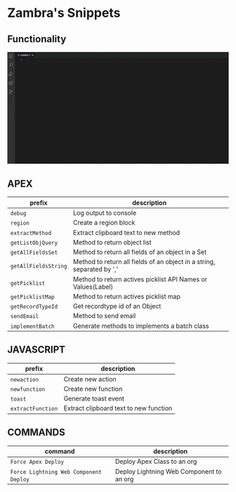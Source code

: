 # Zambra's Snippets

## Functionality

![snippets](./img/use.gif)


## APEX

| prefix               | description                                                            |
|----------------------|------------------------------------------------------------------------|
| `debug`              | Log output to console                                                  |
| `region`             | Create a region block                                                  |
| `extractMethod`      | Extract clipboard text to new method                                   |
| `getListObjQuery`    | Method to return object list                                           |
| `getAllFieldsSet`    | Method to return all fields of an object in a Set<String>              |
| `getAllFieldsString` | Method to return all fields of an object in a string, separated by ',' |
| `getPicklist`        | Method to return actives picklist API Names or Values(Label)           |
| `getPicklistMap`     | Method to return actives picklist map                                  |
| `getRecordTypeId`    | Get recordtype id of an Object                                         |
| `sendEmail`          | Method to send email                                                   |
| `implementBatch`     | Generate methods to implements a batch class                           |


## JAVASCRIPT

| prefix               | description                                                            |
|----------------------|------------------------------------------------------------------------|
| `newaction`          | Create new action                                                      |
| `newfunction`        | Create new function                                                    |
| `toast`              | Generate toast event                                                   |
| `extractFunction`    | Extract clipboard text to new function                                 |


## COMMANDS

| command                               | description                                           |
|---------------------------------------|-------------------------------------------------------|
| `Force Apex Deploy`                   | Deploy Apex Class to an org                           |
| `Force Lightning Web Component Deploy`| Deploy Lightning Web Component to an org              |
